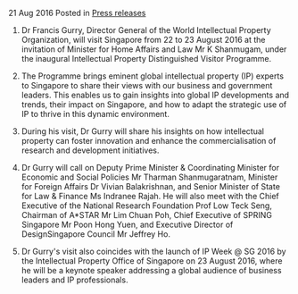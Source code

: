 21 Aug 2016 Posted in [Press releases](/news/press-releases)

1. Dr Francis Gurry, Director General of the World Intellectual Property Organization, will visit Singapore from 22 to 23 August 2016 at the invitation of Minister for Home Affairs and Law Mr K Shanmugam, under the inaugural Intellectual Property Distinguished Visitor Programme.

 

2. The Programme brings eminent global intellectual property (IP) experts to Singapore to share their views with our business and government leaders. This enables us to gain insights into global IP developments and trends, their impact on Singapore, and how to adapt the strategic use of IP to thrive in this dynamic environment.

 

3. During his visit, Dr Gurry will share his insights on how intellectual property can foster innovation and enhance the commercialisation of research and development initiatives.

 

4. Dr Gurry will call on Deputy Prime Minister & Coordinating Minister for Economic and Social Policies Mr Tharman Shanmugaratnam, Minister for Foreign Affairs Dr Vivian Balakrishnan, and Senior Minister of State for Law & Finance Ms Indranee Rajah. He will also meet with the Chief Executive of the National Research Foundation Prof Low Teck Seng, Chairman of A*STAR Mr Lim Chuan Poh, Chief Executive of SPRING Singapore Mr Poon Hong Yuen, and Executive Director of DesignSingapore Council Mr Jeffrey Ho.

 

5. Dr Gurry's visit also coincides with the launch of IP Week @ SG 2016 by the Intellectual Property Office of Singapore on 23 August 2016, where he will be a keynote speaker addressing a global audience of business leaders and IP professionals.
